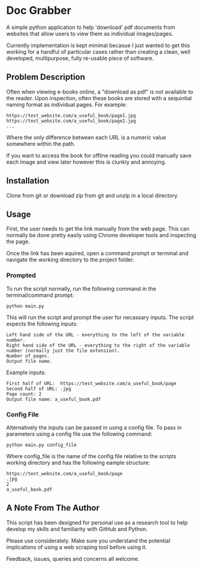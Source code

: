 # Doc Grabber

A simple python application to help 'download' pdf documents from websites that allow users to view them as individual images/pages.

Currently implementation is kept minimal becasue I just wanted to get this working for a handful of particular cases rather than creating a clean, well developed, multipurpose, fully re-usable piece of software.

## Problem Description

Often when viewing e-books online, a "download as pdf" is not available to the reader. Upon inspection, often these books are stored with a sequintial naming format as individual pages. For example:
```
https://test_website.com/a_useful_book/page1.jpg
https://test_website.com/a_useful_book/page2.jpg
...
```
Where the only difference between each URL is a numeric value somewhere within the path. 

If you want to access the book for offline reading you could manually save each image and view later however this is clunkly and annoying. 

## Installation

Clone from git or download zip from git and unzip in a local directory.

## Usage

First, the user needs to get the link manually from the web page. This can normally be done pretty easily using Chrome developer tools and inspecting the page.

Once the link has been aquired, open a command prompt or terminal and navigate the working directory to the project folder.

### Prompted
To run the script normally, run the following command in the terminal/command prompt:
```
python main.py
```
This will run the script and prompt the user for necassary inputs. The script expects the following inputs:
```
Left hand side of the URL - everything to the left of the variable number.
Right hand side of the URL - everything to the right of the variable number (normally just the file extension).
Number of pages.
Output file name.
```
Example inputs:
```
First half of URL:  https://test_website.com/a_useful_book/page
Second half of URL: .jpg
Page count: 2
Output file name: a_useful_book.pdf
```
### Config File
Alternatively the inputs can be passed in using a config file. To pass in parameters using a config file use the following command:
```
python main.py config_file
```
Where config_file is the name of the config file relative to the scripts working directory and has the following eample structure:
```
https://test_website.com/a_useful_book/page
.jpg
2
a_useful_book.pdf
```
## A Note From The Author
This script has been designed for personal use as a research tool to help develop my skills and familiarity with GitHub and Python. 

Please use considerately. Make sure you understand the potential implications of using a web scraping tool before using it. 

Feedback, issues, queries and concerns all welcome.
